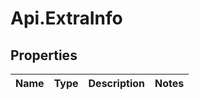 # Api.ExtraInfo

## Properties

Name | Type | Description | Notes
------------ | ------------- | ------------- | -------------


